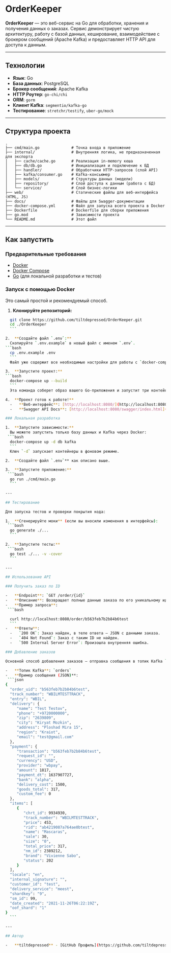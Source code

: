 # OrderKeeper

**OrderKeeper** — это веб-сервис на Go для обработки, хранения и получения данных о заказах. Сервис демонстрирует чистую архитектуру, работу с базой данных, кеширование, взаимодействие с брокером сообщений (Apache Kafka) и предоставляет HTTP API для доступа к данным.

---

## Технологии

- **Язык**: Go
- **База данных**: PostgreSQL
- **Брокер сообщений**: Apache Kafka
- **HTTP Роутер**: `go-chi/chi`
- **ORM**: `gorm`
- **Клиент Kafka**: `segmentio/kafka-go`
- **Тестирование**: `stretchr/testify`, `uber-go/mock`

---

## Структура проекта

```
.
├── cmd/main.go              # Точка входа в приложение
├── internal/                # Внутренняя логика, не предназначенная для экспорта
│   ├── cache/cache.go       # Реализация in-memory кеша
│   ├── db/db.go             # Инициализация и подключение к БД
│   ├── handler/             # Обработчики HTTP-запросов (слой API)
│   ├── kafka/consumer.go    # Kafka-консьюмер
│   ├── models/              # Структуры данных (модели)
│   ├── repository/          # Слой доступа к данным (работа с БД)
│   └── service/             # Слой бизнес-логики
├── web/                     # Статические файлы для веб-интерфейса (HTML, JS)
├── docs/                    # Файлы для Swagger-документации
├── docker-compose.yml       # Файл для запуска всего проекта в Docker
├── Dockerfile               # Dockerfile для сборки приложения
├── go.mod                   # Зависимости проекта
└── README.md                # Этот файл
```

---

## Как запустить

### Предварительные требования

- [Docker](https://www.docker.com/)
- [Docker Compose](https://docs.docker.com/compose/)
- [Go](https://golang.org/) (для локальной разработки и тестов)

### Запуск с помощью Docker

Это самый простой и рекомендуемый способ.

1. **Клонируйте репозиторий:**

  ```bash
    git clone https://github.com/tiltdepressed/OrderKeeper.git
    cd ./OrderKeeper
    ```

2.  **Создайте файл `.env`:**
    Скопируйте `.env.example` в новый файл с именем `.env`.
  ```bash
    cp .env.example .env
    ```
    Файл уже содержит все необходимые настройки для работы с `docker-compose`.

3.  **Запустите проект:**
  ```bash
    docker-compose up --build
    ```
    Эта команда соберет образ вашего Go-приложения и запустит три контейнера: `app` (сам сервис), `db` (PostgreSQL) и `kafka` (брокер сообщений).

4.  **Проект готов к работе!**
    -   **Веб-интерфейс**: [http://localhost:8080/](http://localhost:8080/)
    -   **Swagger API Docs**: [http://localhost:8080/swagger/index.html](http://localhost:8080/swagger/index.html)

### Локальная разработка

1.  **Запустите зависимости:**
    Вы можете запустить только базу данных и Kafka через Docker:
   ```bash
    docker-compose up -d db kafka
    ```
    Ключ `-d` запускает контейнеры в фоновом режиме.

2.  **Создайте файл `.env`** как описано выше.

3.  **Запустите приложение:**
   ```bash
    go run ./cmd/main.go
    ```

---

## Тестирование

Для запуска тестов и проверки покрытия кода:

1.  **Сгенерируйте моки** (если вы вносили изменения в интерфейсы):
   ```bash
    go generate ./...
    ```

2.  **Запустите тесты:**
   ```bash
    go test ./... -v -cover
    ```

---

## Использование API

### Получить заказ по ID

-   **Endpoint**: `GET /order/{id}`
-   **Описание**: Возвращает полные данные заказа по его уникальному идентификатору. Данные сначала ищутся в кеше, и если их там нет, то в базе данных.
-   **Пример запроса**:
   ```bash

    curl http://localhost:8080/order/b563feb7b2b84b6test
    ```
-   **Ответы**:
    -   `200 OK`: Заказ найден, в теле ответа — JSON с данными заказа.
    -   `404 Not Found`: Заказ с таким ID не найден.
    -   `500 Internal Server Error`: Произошла внутренняя ошибка.

### Добавление заказов

Основной способ добавления заказов — отправка сообщения в топик Kafka `orders`. Сервис автоматически обработает сообщение и сохранит заказ.

-   **Топик Kafka**: `orders`
-   **Пример сообщения (JSON)**:
   ```json
 {
    "order_uid": "b563feb7b2b84b6test",
    "track_number": "WBILMTESTTRACK",
    "entry": "WBIL",
    "delivery": {
       "name": "Test Testov",
       "phone": "+9720000000",
       "zip": "2639809",
       "city": "Kiryat Mozkin",
       "address": "Ploshad Mira 15",
       "region": "Kraiot",
       "email": "test@gmail.com"
    },
    "payment": {
       "transaction": "b563feb7b2b84b6test",
       "request_id": "",
       "currency": "USD",
       "provider": "wbpay",
       "amount": 1817,
       "payment_dt": 1637907727,
       "bank": "alpha",
       "delivery_cost": 1500,
       "goods_total": 317,
       "custom_fee": 0
    },
    "items": [
       {
          "chrt_id": 9934930,
          "track_number": "WBILMTESTTRACK",
          "price": 453,
          "rid": "ab4219087a764ae0btest",
          "name": "Mascaras",
          "sale": 30,
          "size": "0",
          "total_price": 317,
          "nm_id": 2389212,
          "brand": "Vivienne Sabo",
          "status": 202
       }
    ],
    "locale": "en",
    "internal_signature": "",
    "customer_id": "test",
    "delivery_service": "meest",
    "shardkey": "9",
    "sm_id": 99,
    "date_created": "2021-11-26T06:22:19Z",
    "oof_shard": "1"
 }
    ```

---

## Автор

-   **tiltdepressed** - [GitHub Профиль](https://github.com/tiltdepressed)

